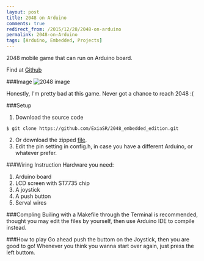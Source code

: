 ```yaml
---
layout: post
title: 2048 on Arduino
comments: true
redirect_from: /2015/12/28/2048-on-arduino
permalink: 2048-on-Arduino
tags: [Arduino, Embedded, Projects]
---
```


2048 mobile game that can run on Arduino board.

Find <a href="https://github.com/ExiaSR/2048_embedded_edition"><i class="fa fa-code" aria-hidden="true"></i></a> at <a href="https://github.com/ExiaSR/2048_embedded_edition"><i class="fa fa-github" aria-hidden="true"></i> Github</a>


###Image
![2048 image](https://michaellin.me/img/2048_embedded_edition.jpg)

Honestly, I'm pretty bad at this game. Never got a chance to reach 2048 :(

###Setup
1. Download the source code  
```
$ git clone https://github.com/ExiaSR/2048_embedded_edition.git
```
2. Or download the zipped [file](https://github.com/ExiaSR/2048_embedded_edition/archive/v1.0.zip).
3. Edit the pin setting in config.h, in case you have a different Arduino, or whatever prefer.

###Wiring Instruction
Hardware you need:   
1. Arduino board   
2. LCD screen with ST7735 chip  
3. A joystick  
4. A push button  
5. Serval wires  

###Compling
Builing with a Makefile through the Terminal is recommended, thought you may edit the files by yourself, then use Arduino IDE to compile instead.

###How to play
Go ahead push the buttom on the Joystick, then you are good to go! Whenever you think you wanna start over again, just press the left buttom.
